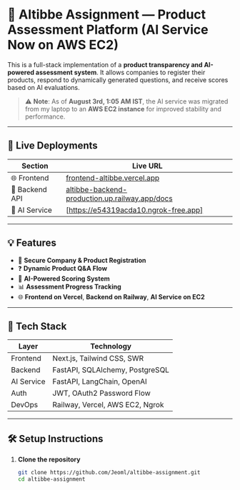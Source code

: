 # 🧠 Altibbe Assignment — Product Assessment Platform (AI Service Now on AWS EC2)

This is a full-stack implementation of a **product transparency and AI-powered assessment system**. It allows companies to register their products, respond to dynamically generated questions, and receive scores based on AI evaluations. 

> ⚠️ **Note**: As of **August 3rd, 1:05 AM IST**, the AI service was migrated from my laptop to an **AWS EC2 instance** for improved stability and performance.

---

## 🚀 Live Deployments

| Section         | Live URL                                                                 |
|----------------|--------------------------------------------------------------------------|
| 🌐 Frontend     | [frontend-altibbe.vercel.app](https://frontend-altibbe.vercel.app/)       |
| 🔗 Backend API  | [altibbe-backend-production.up.railway.app/docs](https://altibbe-backend-production.up.railway.app/docs) |
| 🤖 AI Service   | [https://e54319acda10.ngrok-free.app]

---

## 💡 Features

- 🔐 **Secure Company & Product Registration**
- ❓ **Dynamic Product Q&A Flow**
- 🧠 **AI-Powered Scoring System**
- 📊 **Assessment Progress Tracking**
- 🌐 **Frontend on Vercel**, **Backend on Railway**, **AI Service on EC2**

---

## 🧪 Tech Stack

| Layer       | Technology                       |
|------------|----------------------------------|
| Frontend   | Next.js, Tailwind CSS, SWR       |
| Backend    | FastAPI, SQLAlchemy, PostgreSQL  |
| AI Service | FastAPI, LangChain, OpenAI       |
| Auth       | JWT, OAuth2 Password Flow        |
| DevOps     | Railway, Vercel, AWS EC2, Ngrok  |

---

## 🛠️ Setup Instructions

1. **Clone the repository**
   ```bash
   git clone https://github.com/Jeoml/altibbe-assignment.git
   cd altibbe-assignment
